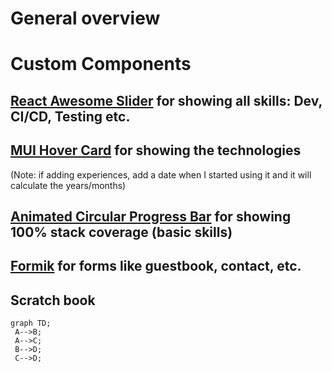 # General overview

# Custom Components

## [React Awesome Slider](https://caferati.me/demo/react-awesome-slider/autoplay) for showing all skills: Dev, CI/CD, Testing etc.

## [MUI Hover Card](https://codesandbox.io/s/37062176-material-ui-how-to-animate-card-zdepth-on-hover-element-react-2f9em?file=/demo.tsx) for showing the technologies
(Note: if adding experiences, add a date when I started using it and it will calculate the years/months)

## [Animated Circular Progress Bar](https://commerce.nearform.com/open-source/victory/gallery) for showing 100% stack coverage (basic skills)


## [Formik](https://github.com/jaredpalmer/formik) for forms like guestbook, contact, etc.


## Scratch book

```mermaid
graph TD;
 A-->B;
 A-->C;
 B-->D;
 C-->D;
```